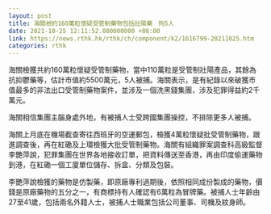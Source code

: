 ```yaml
---
layout: post
title: 海關檢約160萬粒懷疑受管制藥物包括壯陽藥　拘5人
date: 2021-10-25 12:11:52.000000000 +08:00
link: https://news.rthk.hk/rthk/ch/component/k2/1616799-20211025.htm
categories: rthk
---
```


海關檢獲共約160萬粒懷疑受管制藥物，當中110萬粒是受管制壯陽產品，其餘為抗抑鬱藥等，估計市值約5500萬元，5人被捕。海關表示，是有紀錄以來破獲市值最多的非法出口受管制藥物案件，並涉及一個洗黑錢集團，涉及犯罪得益約2千萬元。

海關相信集團主腦身處外地，有被捕人士受跨國集團操控，不排除更多人被捕。

海關上月底在機場截查寄往西班牙的空運郵包，檢獲4萬粒懷疑批受管制藥物，跟進調查後，再在紅磡及上環檢獲大批受管制藥物。海關有組織罪案調查科高級監督李艷萍說，犯罪集團在世界各地接收訂單，把資料傳送至香港，再由印度偷運藥物到港，在紅磡一個工廈單位儲存、拆盒、分類及包裝。

李艷萍說檢獲的藥物是仿製藥，即原廠專利過期後，依照相同成份製成的藥物，價錢是原廠藥物的五分之一，有商標持有人確認有6萬粒為冒牌藥。被捕人士年齡由27至41歲，包括兩名外籍人士，被捕人士職業包括公司董事、司機及紋身師。　　　　　　　　　　　　　　　　
